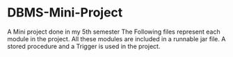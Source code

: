 # DBMS-Mini-Project
A Mini project done in my 5th semester
The Following files represent each module in the project. All these modules are included in a runnable jar file.
A stored procedure and a Trigger is used in the project.
